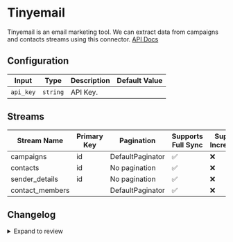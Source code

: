 # Tinyemail
Tinyemail is an email marketing tool.
We can extract data from campaigns and contacts streams using this connector.
[API Docs](https://docs.tinyemail.com/docs/tiny-email/tinyemail)

## Configuration

| Input | Type | Description | Default Value |
|-------|------|-------------|---------------|
| `api_key` | `string` | API Key.  |  |

## Streams
| Stream Name | Primary Key | Pagination | Supports Full Sync | Supports Incremental |
|-------------|-------------|------------|---------------------|----------------------|
| campaigns | id | DefaultPaginator | ✅ |  ❌  |
| contacts | id | No pagination | ✅ |  ❌  |
| sender_details | id | No pagination | ✅ |  ❌  |
| contact_members |  | DefaultPaginator | ✅ |  ❌  |

## Changelog

<details>
  <summary>Expand to review</summary>

| Version          | Date              | Pull Request | Subject        |
|------------------|-------------------|--------------|----------------|
| 0.0.16 | 2025-03-29 | [56858](https://github.com/airbytehq/airbyte/pull/56858) | Update dependencies |
| 0.0.15 | 2025-03-22 | [56254](https://github.com/airbytehq/airbyte/pull/56254) | Update dependencies |
| 0.0.14 | 2025-03-08 | [55617](https://github.com/airbytehq/airbyte/pull/55617) | Update dependencies |
| 0.0.13 | 2025-03-01 | [55101](https://github.com/airbytehq/airbyte/pull/55101) | Update dependencies |
| 0.0.12 | 2025-02-22 | [54541](https://github.com/airbytehq/airbyte/pull/54541) | Update dependencies |
| 0.0.11 | 2025-02-15 | [54102](https://github.com/airbytehq/airbyte/pull/54102) | Update dependencies |
| 0.0.10 | 2025-02-08 | [53527](https://github.com/airbytehq/airbyte/pull/53527) | Update dependencies |
| 0.0.9 | 2025-02-01 | [53059](https://github.com/airbytehq/airbyte/pull/53059) | Update dependencies |
| 0.0.8 | 2025-01-25 | [52443](https://github.com/airbytehq/airbyte/pull/52443) | Update dependencies |
| 0.0.7 | 2025-01-18 | [52016](https://github.com/airbytehq/airbyte/pull/52016) | Update dependencies |
| 0.0.6 | 2025-01-11 | [51424](https://github.com/airbytehq/airbyte/pull/51424) | Update dependencies |
| 0.0.5 | 2024-12-28 | [50815](https://github.com/airbytehq/airbyte/pull/50815) | Update dependencies |
| 0.0.4 | 2024-12-21 | [50340](https://github.com/airbytehq/airbyte/pull/50340) | Update dependencies |
| 0.0.3 | 2024-12-14 | [49779](https://github.com/airbytehq/airbyte/pull/49779) | Update dependencies |
| 0.0.2 | 2024-12-12 | [49437](https://github.com/airbytehq/airbyte/pull/49437) | Update dependencies |
| 0.0.1 | 2024-11-08 | | Initial release by [@ombhardwajj](https://github.com/ombhardwajj) via Connector Builder |

</details>

